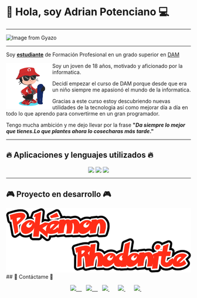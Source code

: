 # 👋 Hola, soy Adrian Potenciano 💻
___
![Image from Gyazo](https://i.gyazo.com/70f15d55d21d7628056bb3e59543ff21.png)



___

Soy [**estudiante**](https://www.iesluisvives.es/) de Formación Profesional en un grado superior en [DAM](https://www.todofp.es/que-como-y-donde-estudiar/que-estudiar/familia/loe/informatica-comunicaciones/des-aplicaciones-multiplataforma.html)




<img src="./octogato.png" width=25% align=left />

Soy un joven de 18 años, motivado y aficionado por la informatica.

Decidí empezar el curso de DAM porque desde que era un niño siempre me apasionó el mundo de la informatica.

Gracias a este curso estoy descubriendo nuevas utilidades de la tecnologia así como mejorar día a día en todo lo que aprendo para convertirme en un gran programador.

Tengo mucha ambición y me dejo llevar por la frase __"*Da siempre lo mejor que tienes.Lo que plantes ahora lo cosecharas más tarde*."__
___
## 🔥 Aplicaciones y lenguajes utilizados 🔥

<p align="center">

<img src=https://upload.wikimedia.org/wikipedia/commons/3/37/Kotlin_Icon_2021.svg width=10% align=center />
<img src=https://upload.wikimedia.org/wikipedia/commons/thumb/9/9c/IntelliJ_IDEA_Icon.svg/1024px-IntelliJ_IDEA_Icon.svg.png  width=10% align=center />
<img src=https://upload.wikimedia.org/wikipedia/commons/thumb/9/9a/Visual_Studio_Code_1.35_icon.svg/2048px-Visual_Studio_Code_1.35_icon.svg.png width=10% align=center />

___
## 🎮 Proyecto en desarrollo 🎮
<img src="./Logo Pokemon rhodonite.png">
## 📩 Contáctame 📩

<p align="center">
    <height="50">
    </a> &nbsp;&nbsp;
    <a href="https://github.com/Potenjr" 
    height="50">
    </a> &nbsp;&nbsp;
    <a href="https://twitter.com/vinifanrm"  
    height="50">
    </a> &nbsp;&nbsp;
    <a href="https://www.linkedin.com/in/adrián-potenciano-vila-6b95b2251/" 
    height="50">
    </a> &nbsp;&nbsp;
    <a href="https://discordapp.com/users/adri 04#0630" target="_blank">
        <img loading="lazy" src="https://logodownload.org/wp-content/uploads/2017/11/discord-logo-4-1.png" 
    height="50"> &nbsp;&nbsp;
    </a> &nbsp;&nbsp;
     <a href="https://www.instagram.com/adri04._/" target="_blank">
        <img loading="lazy" src="https://upload.wikimedia.org/wikipedia/commons/thumb/a/a5/Instagram_icon.png/2048px-Instagram_icon.png" 
    height="50"> &nbsp;&nbsp;
    </a> &nbsp;&nbsp;
    <a href="https://twitter.com/vinifanrm" target="_blank">
        <img loading="lazy" src="https://i.imgur.com/U4Uiaef.png" 
    height="50">
    </a> &nbsp;&nbsp;
     </a> &nbsp;&nbsp;
    <a href="https://www.linkedin.com/in/adrián-potenciano-vila-6b95b2251/" target="_blank">
        <img loading="lazy" src="https://upload.wikimedia.org/wikipedia/commons/thumb/c/ca/LinkedIn_logo_initials.png/768px-LinkedIn_logo_initials.png" 
    height="50">
    </a> &nbsp;&nbsp;
    </a> &nbsp;&nbsp;
    <a href="https://github.com/Potenjr" target="_blank">
        <img loading="lazy" src="https://distreau.com/github.svg" 
    height="50">
    </a> &nbsp;&nbsp;

